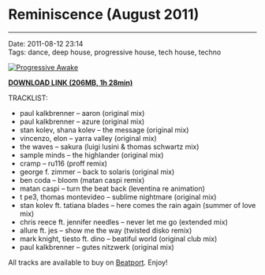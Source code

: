# Reminiscence (August 2011)

----

Date: 2011-08-12 23:14  
Tags: dance, deep house, progressive house, tech house, techno  

[![Progressive Awake](https://drive.google.com/uc?export=download&id=0B1aIvu0NI6o4NlpVQy1STXVMZHM)](https://drive.google.com/uc?export=download&id=0B_4_ynm06YZIclB4M2JnUDNTYUk)

<!-- DOWNLOAD LINK -->
[**DOWNLOAD LINK (206MB, 1h 28min)**](https://drive.google.com/uc?export=download&id=0B_4_ynm06YZIclB4M2JnUDNTYUk)


TRACKLIST:  

* paul kalkbrenner – aaron (original mix)
* paul kalkbrenner – azure (original mix)
* stan kolev, shana kolev – the message (original mix)
* vincenzo, elon – yarra valley (original mix)
* the waves – sakura (luigi lusini & thomas schwartz mix)
* sample minds – the highlander (original mix)
* cramp – ru116 (proff remix)
* george f. zimmer – back to solaris (original mix)
* ben coda – bloom (matan caspi remix)
* matan caspi – turn the beat back (leventina re animation)
* t pe3, thomas montevideo – sublime nightmare (original mix)
* stan kolev ft. tatiana blades – here comes the rain again (summer of love mix)
* chris reece ft. jennifer needles – never let me go (extended mix)
* allure ft. jes – show me the way (twisted disko remix)
* mark knight, tiesto ft. dino – beatiful world (original club mix)
* paul kalkbrenner – gutes nitzwerk (original mix)

All tracks are available to buy on <a href="http://beatport.com" target="_blank">Beatport</a>.
Enjoy!